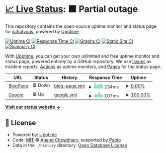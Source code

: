 # [📈 Live Status](https://isthatyous.github.io/Regtech-monitoring): <!--live status--> **🟧 Partial outage**

This repository contains the open-source uptime monitor and status page for [isthatyous](https://isthatyous.github.io/Regtech-monitoring), powered by [Upptime](https://github.com/upptime/upptime).

[![Uptime CI](https://github.com/isthatyous/Regtech-monitoring/workflows/Uptime%20CI/badge.svg)](https://github.com/isthatyous/Regtech-monitoring/actions?query=workflow%3A%22Uptime+CI%22)
[![Response Time CI](https://github.com/isthatyous/Regtech-monitoring/workflows/Response%20Time%20CI/badge.svg)](https://github.com/isthatyous/Regtech-monitoring/actions?query=workflow%3A%22Response+Time+CI%22)
[![Graphs CI](https://github.com/isthatyous/Regtech-monitoring/workflows/Graphs%20CI/badge.svg)](https://github.com/isthatyous/Regtech-monitoring/actions?query=workflow%3A%22Graphs+CI%22)
[![Static Site CI](https://github.com/isthatyous/Regtech-monitoring/workflows/Static%20Site%20CI/badge.svg)](https://github.com/isthatyous/Regtech-monitoring/actions?query=workflow%3A%22Static+Site+CI%22)
[![Summary CI](https://github.com/isthatyous/Regtech-monitoring/workflows/Summary%20CI/badge.svg)](https://github.com/isthatyous/Regtech-monitoring/actions?query=workflow%3A%22Summary+CI%22)

With [Upptime](https://upptime.js.org), you can get your own unlimited and free uptime monitor and status page, powered entirely by a GitHub repository. We use [Issues](https://github.com/isthatyous/Regtech-monitoring/issues) as incident reports, [Actions](https://github.com/isthatyous/Regtech-monitoring/actions) as uptime monitors, and [Pages](https://isthatyous.github.io/Regtech-monitoring) for the status page.

<!--start: status pages-->
<!-- This summary is generated by Upptime (https://github.com/upptime/upptime) -->
<!-- Do not edit this manually, your changes will be overwritten -->
<!-- prettier-ignore -->
| URL | Status | History | Response Time | Uptime |
| --- | ------ | ------- | ------------- | ------ |
| <img alt="" src="https://icons.duckduckgo.com/ip3/blog.shivamcodes.me.ico" height="13"> [BlogPage](https://blog.shivamcodes.me) | 🟥 Down | [blog-page.yml](https://github.com/isthatyous/Regtech-monitoring/commits/HEAD/history/blog-page.yml) | <details><summary><img alt="Response time graph" src="./graphs/blog-page/response-time-week.png" height="20"> 234ms</summary><br><a href="https://isthatyous.github.io/Regtech-monitoring/history/blog-page"><img alt="Response time 316" src="https://img.shields.io/endpoint?url=https%3A%2F%2Fraw.githubusercontent.com%2Fisthatyous%2FRegtech-monitoring%2FHEAD%2Fapi%2Fblog-page%2Fresponse-time.json"></a><br><a href="https://isthatyous.github.io/Regtech-monitoring/history/blog-page"><img alt="24-hour response time 179" src="https://img.shields.io/endpoint?url=https%3A%2F%2Fraw.githubusercontent.com%2Fisthatyous%2FRegtech-monitoring%2FHEAD%2Fapi%2Fblog-page%2Fresponse-time-day.json"></a><br><a href="https://isthatyous.github.io/Regtech-monitoring/history/blog-page"><img alt="7-day response time 234" src="https://img.shields.io/endpoint?url=https%3A%2F%2Fraw.githubusercontent.com%2Fisthatyous%2FRegtech-monitoring%2FHEAD%2Fapi%2Fblog-page%2Fresponse-time-week.json"></a><br><a href="https://isthatyous.github.io/Regtech-monitoring/history/blog-page"><img alt="30-day response time 316" src="https://img.shields.io/endpoint?url=https%3A%2F%2Fraw.githubusercontent.com%2Fisthatyous%2FRegtech-monitoring%2FHEAD%2Fapi%2Fblog-page%2Fresponse-time-month.json"></a><br><a href="https://isthatyous.github.io/Regtech-monitoring/history/blog-page"><img alt="1-year response time 316" src="https://img.shields.io/endpoint?url=https%3A%2F%2Fraw.githubusercontent.com%2Fisthatyous%2FRegtech-monitoring%2FHEAD%2Fapi%2Fblog-page%2Fresponse-time-year.json"></a></details> | <details><summary><a href="https://isthatyous.github.io/Regtech-monitoring/history/blog-page">0.00%</a></summary><a href="https://isthatyous.github.io/Regtech-monitoring/history/blog-page"><img alt="All-time uptime 0.00%" src="https://img.shields.io/endpoint?url=https%3A%2F%2Fraw.githubusercontent.com%2Fisthatyous%2FRegtech-monitoring%2FHEAD%2Fapi%2Fblog-page%2Fuptime.json"></a><br><a href="https://isthatyous.github.io/Regtech-monitoring/history/blog-page"><img alt="24-hour uptime 0.00%" src="https://img.shields.io/endpoint?url=https%3A%2F%2Fraw.githubusercontent.com%2Fisthatyous%2FRegtech-monitoring%2FHEAD%2Fapi%2Fblog-page%2Fuptime-day.json"></a><br><a href="https://isthatyous.github.io/Regtech-monitoring/history/blog-page"><img alt="7-day uptime 0.00%" src="https://img.shields.io/endpoint?url=https%3A%2F%2Fraw.githubusercontent.com%2Fisthatyous%2FRegtech-monitoring%2FHEAD%2Fapi%2Fblog-page%2Fuptime-week.json"></a><br><a href="https://isthatyous.github.io/Regtech-monitoring/history/blog-page"><img alt="30-day uptime 0.00%" src="https://img.shields.io/endpoint?url=https%3A%2F%2Fraw.githubusercontent.com%2Fisthatyous%2FRegtech-monitoring%2FHEAD%2Fapi%2Fblog-page%2Fuptime-month.json"></a><br><a href="https://isthatyous.github.io/Regtech-monitoring/history/blog-page"><img alt="1-year uptime 0.00%" src="https://img.shields.io/endpoint?url=https%3A%2F%2Fraw.githubusercontent.com%2Fisthatyous%2FRegtech-monitoring%2FHEAD%2Fapi%2Fblog-page%2Fuptime-year.json"></a></details>
| <img alt="" src="https://icons.duckduckgo.com/ip3/www.google.com.ico" height="13"> [Google](https://www.google.com) | 🟩 Up | [google.yml](https://github.com/isthatyous/Regtech-monitoring/commits/HEAD/history/google.yml) | <details><summary><img alt="Response time graph" src="./graphs/google/response-time-week.png" height="20"> 107ms</summary><br><a href="https://isthatyous.github.io/Regtech-monitoring/history/google"><img alt="Response time 102" src="https://img.shields.io/endpoint?url=https%3A%2F%2Fraw.githubusercontent.com%2Fisthatyous%2FRegtech-monitoring%2FHEAD%2Fapi%2Fgoogle%2Fresponse-time.json"></a><br><a href="https://isthatyous.github.io/Regtech-monitoring/history/google"><img alt="24-hour response time 81" src="https://img.shields.io/endpoint?url=https%3A%2F%2Fraw.githubusercontent.com%2Fisthatyous%2FRegtech-monitoring%2FHEAD%2Fapi%2Fgoogle%2Fresponse-time-day.json"></a><br><a href="https://isthatyous.github.io/Regtech-monitoring/history/google"><img alt="7-day response time 107" src="https://img.shields.io/endpoint?url=https%3A%2F%2Fraw.githubusercontent.com%2Fisthatyous%2FRegtech-monitoring%2FHEAD%2Fapi%2Fgoogle%2Fresponse-time-week.json"></a><br><a href="https://isthatyous.github.io/Regtech-monitoring/history/google"><img alt="30-day response time 102" src="https://img.shields.io/endpoint?url=https%3A%2F%2Fraw.githubusercontent.com%2Fisthatyous%2FRegtech-monitoring%2FHEAD%2Fapi%2Fgoogle%2Fresponse-time-month.json"></a><br><a href="https://isthatyous.github.io/Regtech-monitoring/history/google"><img alt="1-year response time 102" src="https://img.shields.io/endpoint?url=https%3A%2F%2Fraw.githubusercontent.com%2Fisthatyous%2FRegtech-monitoring%2FHEAD%2Fapi%2Fgoogle%2Fresponse-time-year.json"></a></details> | <details><summary><a href="https://isthatyous.github.io/Regtech-monitoring/history/google">100.00%</a></summary><a href="https://isthatyous.github.io/Regtech-monitoring/history/google"><img alt="All-time uptime 100.00%" src="https://img.shields.io/endpoint?url=https%3A%2F%2Fraw.githubusercontent.com%2Fisthatyous%2FRegtech-monitoring%2FHEAD%2Fapi%2Fgoogle%2Fuptime.json"></a><br><a href="https://isthatyous.github.io/Regtech-monitoring/history/google"><img alt="24-hour uptime 100.00%" src="https://img.shields.io/endpoint?url=https%3A%2F%2Fraw.githubusercontent.com%2Fisthatyous%2FRegtech-monitoring%2FHEAD%2Fapi%2Fgoogle%2Fuptime-day.json"></a><br><a href="https://isthatyous.github.io/Regtech-monitoring/history/google"><img alt="7-day uptime 100.00%" src="https://img.shields.io/endpoint?url=https%3A%2F%2Fraw.githubusercontent.com%2Fisthatyous%2FRegtech-monitoring%2FHEAD%2Fapi%2Fgoogle%2Fuptime-week.json"></a><br><a href="https://isthatyous.github.io/Regtech-monitoring/history/google"><img alt="30-day uptime 100.00%" src="https://img.shields.io/endpoint?url=https%3A%2F%2Fraw.githubusercontent.com%2Fisthatyous%2FRegtech-monitoring%2FHEAD%2Fapi%2Fgoogle%2Fuptime-month.json"></a><br><a href="https://isthatyous.github.io/Regtech-monitoring/history/google"><img alt="1-year uptime 100.00%" src="https://img.shields.io/endpoint?url=https%3A%2F%2Fraw.githubusercontent.com%2Fisthatyous%2FRegtech-monitoring%2FHEAD%2Fapi%2Fgoogle%2Fuptime-year.json"></a></details>

<!--end: status pages-->

[**Visit our status website →**](https://isthatyous.github.io/Regtech-monitoring)

## 📄 License

- Powered by: [Upptime](https://github.com/upptime/upptime)
- Code: [MIT](./LICENSE) © [Anand Chowdhary](https://anandchowdhary.com), supported by [Pabio](https://pabio.com)
- Data in the `./history` directory: [Open Database License](https://opendatacommons.org/licenses/odbl/1-0/)
